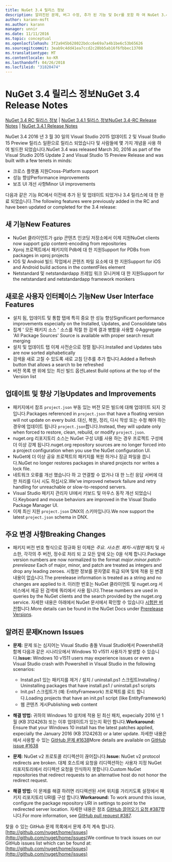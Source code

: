 ```yaml
---
title: NuGet 3.4 릴리스 정보
description: 알려진된 문제, 버그 수정, 추가 된 기능 및 Dcr를 포함 하 여 NuGet 3.4에 대 한 릴리스 정보입니다.
author: karann-msft
ms.author: karann
manager: unnir
ms.date: 11/11/2016
ms.topic: conceptual
ms.openlocfilehash: 3f2a945b628022bdcc6e69a7a4b1be6c53b65626
ms.sourcegitcommit: 3eab9c4dd41ea7ccd2c28bb5ab16f6fbbec13708
ms.translationtype: MT
ms.contentlocale: ko-KR
ms.lasthandoff: 04/26/2018
ms.locfileid: "31820474"
---
```

# <a name="nuget-34-release-notes"></a><span data-ttu-id="c8ae1-103">NuGet 3.4 릴리스 정보</span><span class="sxs-lookup"><span data-stu-id="c8ae1-103">NuGet 3.4 Release Notes</span></span>

<span data-ttu-id="c8ae1-104">[NuGet 3.4 RC 릴리스 정보](../release-notes/nuget-3.4-RC.md) | [NuGet 3.4.1 릴리스 정보](../release-notes/nuget-3.4.1.md)</span><span class="sxs-lookup"><span data-stu-id="c8ae1-104">[NuGet 3.4-RC Release Notes](../release-notes/nuget-3.4-RC.md) | [NuGet 3.4.1 Release Notes](../release-notes/nuget-3.4.1.md)</span></span>

<span data-ttu-id="c8ae1-105">NuGet 3.4 2016 년 3 월 30 일의 Visual Studio 2015 업데이트 2 및 Visual Studio 15 Preview 릴리스 일환으로 릴리스 되었습니다 및 사람들에 몇 가지 개념을 사용 하 여 빌드한 되었습니다.</span><span class="sxs-lookup"><span data-stu-id="c8ae1-105">NuGet 3.4 was released March 30, 2016 as part of the Visual Studio 2015 Update 2 and Visual Studio 15 Preview Release and was built with a few tenets in minds:</span></span>

* <span data-ttu-id="c8ae1-106">크로스 플랫폼 지원</span><span class="sxs-lookup"><span data-stu-id="c8ae1-106">Cross-Platform support</span></span>
* <span data-ttu-id="c8ae1-107">성능 향상</span><span class="sxs-lookup"><span data-stu-id="c8ae1-107">Performance improvements</span></span>
* <span data-ttu-id="c8ae1-108">보조 UI 개선 사항</span><span class="sxs-lookup"><span data-stu-id="c8ae1-108">Minor UI improvements</span></span>

<span data-ttu-id="c8ae1-109">다음과 같은 기능 RC에서 이전에 추가 된 및 업데이트 되었거나 3.4 릴리스에 대 한 완료 되었습니다.</span><span class="sxs-lookup"><span data-stu-id="c8ae1-109">The following features were previously added in the RC and have been updated or completed for the 3.4 release:</span></span>

## <a name="new-features"></a><span data-ttu-id="c8ae1-110">새 기능</span><span class="sxs-lookup"><span data-stu-id="c8ae1-110">New Features</span></span>

* <span data-ttu-id="c8ae1-111">NuGet 클라이언트가 gzip 콘텐츠 인코딩 저장소에서 이제 지원</span><span class="sxs-lookup"><span data-stu-id="c8ae1-111">NuGet clients now support gzip content-encoding from repositories</span></span>
* <span data-ttu-id="c8ae1-112">Xproj 프로젝트에서 패키지의 Pdb에 대 한 지원</span><span class="sxs-lookup"><span data-stu-id="c8ae1-112">Support for PDBs from packages in xproj projects</span></span>
* <span data-ttu-id="c8ae1-113">IOS 및 Android 빌드 작업에서 콘텐츠 파일 요소에 대 한 지원</span><span class="sxs-lookup"><span data-stu-id="c8ae1-113">Support for iOS and Android build actions in the contentFiles element</span></span>
* <span data-ttu-id="c8ae1-114">Netstandard 및 netstandardapp 프레임 워크 모니커에 대 한 지원</span><span class="sxs-lookup"><span data-stu-id="c8ae1-114">Support for the netstandard and netstandardapp framework monikers</span></span>

## <a name="new-user-interface-features"></a><span data-ttu-id="c8ae1-115">새로운 사용자 인터페이스 기능</span><span class="sxs-lookup"><span data-stu-id="c8ae1-115">New User Interface Features</span></span>

* <span data-ttu-id="c8ae1-116">설치 됨, 업데이트 및 통합 탭에 특히 중요 한 성능 향상</span><span class="sxs-lookup"><span data-stu-id="c8ae1-116">Significant performance improvements especially on the Installed, Updates, and Consolidate tabs</span></span>
* <span data-ttu-id="c8ae1-117">집계 ' 모든 패키지 소스 ' 소스를 적절 한 검색 결과 병합을 사용할 수</span><span class="sxs-lookup"><span data-stu-id="c8ae1-117">Aggregate 'All Package Sources' Source is available with proper search result merging</span></span>
* <span data-ttu-id="c8ae1-118">설치 및 업데이트 탭 이제 사전순으로 정렬 됩니다.</span><span class="sxs-lookup"><span data-stu-id="c8ae1-118">Installed and Updates tabs are now sorted alphabetically</span></span>
* <span data-ttu-id="c8ae1-119">검색을 새로 고칠 수 있도록 새로 고침 단추를 추가 합니다.</span><span class="sxs-lookup"><span data-stu-id="c8ae1-119">Added a Refresh button that allows a search to be refreshed</span></span>
* <span data-ttu-id="c8ae1-120">버전 목록 맨 위에 있는 최신 빌드 옵션</span><span class="sxs-lookup"><span data-stu-id="c8ae1-120">Latest Build options at the top of the Version list</span></span>

## <a name="updates-and-improvements"></a><span data-ttu-id="c8ae1-121">업데이트 및 향상 기능</span><span class="sxs-lookup"><span data-stu-id="c8ae1-121">Updates and Improvements</span></span>

* <span data-ttu-id="c8ae1-122">패키지에서 참조 `project.json` 부동 있는 버전 모든 빌드에 대해 업데이트 되지 것입니다.</span><span class="sxs-lookup"><span data-stu-id="c8ae1-122">Packages referenced in `project.json` that have a floating version will not update on every build.</span></span> <span data-ttu-id="c8ae1-123">대신, 복원, 정리, 다시 작성 또는 수정 해야 하는 경우에 업데이트 됩니다 `project.json`합니다.</span><span class="sxs-lookup"><span data-stu-id="c8ae1-123">Instead, they will update only when forced to restore, clean, rebuild, or modify `project.json`.</span></span>
* <span data-ttu-id="c8ae1-124">nuget.org 리포지토리 소스는 NuGet 구성 UI를 사용 하는 경우 프로젝트 구성에 더 이상 강제 됩니다.</span><span class="sxs-lookup"><span data-stu-id="c8ae1-124">nuget.org repository sources are no longer forced into a project configuration when you use the NuGet configuration UI.</span></span>
* <span data-ttu-id="c8ae1-125">NuGet에 더 이상 공유 프로젝트의 패키지를 복원 하거나 잠금 파일을 씁니다.</span><span class="sxs-lookup"><span data-stu-id="c8ae1-125">NuGet no longer restores packages in shared projects nor writes a lock file.</span></span>
* <span data-ttu-id="c8ae1-126">네트워크 오류를 개선 했습니다 하 고 연결할 수 없거나 대 한 느린 응답 서버에 대 한 처리를 다시 시도 하십시오.</span><span class="sxs-lookup"><span data-stu-id="c8ae1-126">We've improved network failure and retry handling for unreachable or slow-to-respond servers.</span></span>
* <span data-ttu-id="c8ae1-127">Visual Studio 패키지 관리자 UI에서 키보드 및 마우스 동작 개선 되었습니다.</span><span class="sxs-lookup"><span data-stu-id="c8ae1-127">Keyboard and mouse behaviors are improved in the Visual Studio Package Manager UI.</span></span>
* <span data-ttu-id="c8ae1-128">이제 최신 지원 `project.json` DNX의 스키마입니다.</span><span class="sxs-lookup"><span data-stu-id="c8ae1-128">We now support the latest `project.json` schema in DNX.</span></span>

## <a name="breaking-changes"></a><span data-ttu-id="c8ae1-129">주요 변경 사항</span><span class="sxs-lookup"><span data-stu-id="c8ae1-129">Breaking Changes</span></span>

* <span data-ttu-id="c8ae1-130">패키지 버전 번호 형식으로 정규화 된 이제은 *주요*. *사소한*. *패치*-*시험판* 패치 및 사소한, 각각의 주 버전, 정수로 처리 되 고 모든 앞에 오는 0을 삭제 합니다.</span><span class="sxs-lookup"><span data-stu-id="c8ae1-130">Package version numbers are now normalized to the format *major*.*minor*.*patch*-*prerelease*   Each of major, minor, and patch are treated as integers and drop any leading zeroes.</span></span>  <span data-ttu-id="c8ae1-131">시험판 정보를 문자열로 취급 되며 및에 적용 된 변경 내용이 없습니다.</span><span class="sxs-lookup"><span data-stu-id="c8ae1-131">The prerelease information is treated as a string and no changes are applied to it.</span></span> <span data-ttu-id="c8ae1-132">이러한 번호는 NuGet 클라이언트 및 nuget.org 서비스에서 제공 된 검색에 쿼리에서 사용 됩니다.</span><span class="sxs-lookup"><span data-stu-id="c8ae1-132">These numbers are used in queries by the NuGet clients and the search provided by the nuget.org service.</span></span>  <span data-ttu-id="c8ae1-133">자세한 내용은 아래에서 NuGet 문서에서 확인할 수 있습니다 [시험판 버전](../create-packages/prerelease-packages.md)합니다.</span><span class="sxs-lookup"><span data-stu-id="c8ae1-133">More details can be found in the NuGet Docs under [Prerelease Versions](../create-packages/prerelease-packages.md).</span></span>

## <a name="known-issues"></a><span data-ttu-id="c8ae1-134">알려진 문제</span><span class="sxs-lookup"><span data-stu-id="c8ae1-134">Known Issues</span></span>

* <span data-ttu-id="c8ae1-135">**문제:** 문제 또는 심지어는 Visual Studio 충돌 Visual Studio에서 Powershell과 함께 다음과 같은 시나리오에서 Windows 10 v1511 사용자가 발생할 수 있습니다.</span><span class="sxs-lookup"><span data-stu-id="c8ae1-135">**Issue:** Windows 10 v1511 users may experience issues or even a Visual Studio crash with Powershell in Visual Studio in the following scenarios:</span></span>
    * <span data-ttu-id="c8ae1-136">Install.ps1 있는 패키지를 제거 / 설치 / uninstall.ps1 스크립트</span><span class="sxs-lookup"><span data-stu-id="c8ae1-136">Installing / Uninstalling packages that have install.ps1 / uninstall.ps1 scripts</span></span>
    * <span data-ttu-id="c8ae1-137">Init.ps1 스크립트가 (예: EntityFramework) 프로젝트를 로드 합니다.</span><span class="sxs-lookup"><span data-stu-id="c8ae1-137">Loading projects that have an init.ps1 script (like EntityFramework)</span></span>
    * <span data-ttu-id="c8ae1-138">웹 콘텐츠 게시</span><span class="sxs-lookup"><span data-stu-id="c8ae1-138">Publishing web content</span></span>

* <span data-ttu-id="c8ae1-139">**해결 방법:** 귀하의 Windows 10 설치에 적용 된 최신 패치, expecially 2016 년 1 월 (KB 3124263) 또는 이후 업데이트가 있는지 확인 합니다.</span><span class="sxs-lookup"><span data-stu-id="c8ae1-139">**Workaround:** Ensure that your Windows 10 install has the latest patches applied, expecially the January 2016 (KB 3124263) or a later update.</span></span>  <span data-ttu-id="c8ae1-140">자세한 내용은에서 사용할 수 있는 [GitHub 문제 #1638](http://github.com/nuget/home/issues/1638)</span><span class="sxs-lookup"><span data-stu-id="c8ae1-140">More details are available on [GitHub issue #1638](http://github.com/nuget/home/issues/1638)</span></span>

* <span data-ttu-id="c8ae1-141">**문제:** NuGet v2 프로토콜 리디렉션이 끊어집니다.</span><span class="sxs-lookup"><span data-stu-id="c8ae1-141">**Issue:** NuGet v2 protocol redirects are broken.</span></span>
<span data-ttu-id="c8ae1-142">대체 호스트에 요청을 리디렉션하는 사용자 지정 NuGet 리포지토리에서 리디렉션 요청을 인식하지 못합니다.</span><span class="sxs-lookup"><span data-stu-id="c8ae1-142">Custom NuGet repositories that redirect requests to an alternative host do not honor the redirect request.</span></span>
* <span data-ttu-id="c8ae1-143">**해결 방법:** 이 문제를 해결 하려면 리디렉션된 서버 위치를 가리키도록 설정에서 패키지 리포지토리 URI를 구성 합니다.</span><span class="sxs-lookup"><span data-stu-id="c8ae1-143">**Workaround:**  To work around this issue, configure the package repository URI in settings to point to the redirected server location.</span></span>
<span data-ttu-id="c8ae1-144">자세한 내용은 참조 [GitHub 끌어오기 요청 #387](https://github.com/NuGet/NuGet.Client/pull/387)합니다.</span><span class="sxs-lookup"><span data-stu-id="c8ae1-144">For more information, see [GitHub pull request #387](https://github.com/NuGet/NuGet.Client/pull/387).</span></span>

<span data-ttu-id="c8ae1-145">찾을 수 있는 GitHub 문제 목록에서 문제 추적 계속 합니다. [http://github.com/nuget/home/issues](http://github.com/nuget/home/issues)</span><span class="sxs-lookup"><span data-stu-id="c8ae1-145">We continue to track issues on our GitHub issues list which can be found at: [http://github.com/nuget/home/issues](http://github.com/nuget/home/issues)</span></span>